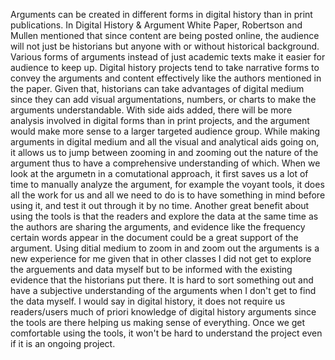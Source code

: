 Arguments can be created in different forms in digital history than in print publications. In Digital History & Argument White Paper, Robertson and Mullen mentioned that since content are being posted online, the audience will not just be historians but anyone with or without historical background. Various forms of arguments instead of just academic texts make it easier for audience to keep up. Digital history projects tend to take narrative forms to convey the arguments and content effectively like the authors mentioned in the paper. Given that, historians can take advantages of digital medium since they can add visual argumentations, numbers, or charts to make the arguments understandable. With side aids added, there will be more analysis involved in digital forms than in print projects, and the argument would make more sense to a larger targeted audience group. While making arguments in digital medium and all the visual and analytical aids going on, it allows us to jump between zooming in and zooming out the nature of the argument thus to have a comprehensive understanding of which. When we look at the argumetn in a comutational approach, it first saves us a lot of time to manually analyze the argument, for example the voyant tools, it does all the work for us and all we need to do is to have something in mind before using it, and test it out through it by no time. Another great benefit about using the tools is that the readers and explore the data at the same time as the authors are sharing the arguments, and evidence like the frequency certain words appear in the document could be a great support of the argument. Using ditial medium to zoom in and zoom out the arguments is a new experience for me given that in other classes I did not get to explore the arguements and data myself but to be informed with the existing evidence that the historians put there. It is hard to sort something out and have a subjective understanding of the arguments when I don't get to find the data myself. I would say in digital history, it does not require us readers/users much of priori knowledge of digital history arguments since the tools are there helping us making sense of everything. Once we get comfortable using the tools, it won't be hard to understand the project even if it is an ongoing project. 
